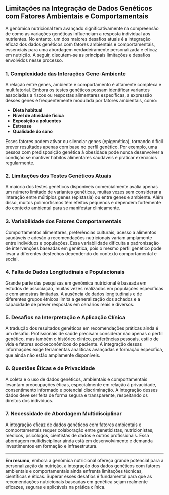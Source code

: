 
## Limitações na Integração de Dados Genéticos com Fatores Ambientais e Comportamentais

A genômica nutricional tem avançado significativamente na compreensão de como as variações genéticas influenciam a resposta individual aos nutrientes. No entanto, um dos maiores desafios atuais é a integração eficaz dos dados genéticos com fatores ambientais e comportamentais, essenciais para uma abordagem verdadeiramente personalizada e eficaz em nutrição. A seguir, discutem-se as principais limitações e desafios envolvidos nesse processo.

### 1. Complexidade das Interações Gene-Ambiente

A relação entre genes, ambiente e comportamento é altamente complexa e multifatorial. Embora os testes genéticos possam identificar variantes associadas a riscos ou respostas alimentares específicas, a expressão desses genes é frequentemente modulada por fatores ambientais, como:

- **Dieta habitual**
- **Nível de atividade física**
- **Exposição a poluentes**
- **Estresse**
- **Qualidade do sono**

Esses fatores podem ativar ou silenciar genes (epigenética), tornando difícil prever resultados apenas com base no perfil genético. Por exemplo, uma pessoa com predisposição genética à obesidade pode nunca desenvolver a condição se mantiver hábitos alimentares saudáveis e praticar exercícios regularmente.

### 2. Limitações dos Testes Genéticos Atuais

A maioria dos testes genéticos disponíveis comercialmente avalia apenas um número limitado de variantes genéticas, muitas vezes sem considerar a interação entre múltiplos genes (epistasia) ou entre genes e ambiente. Além disso, muitos polimorfismos têm efeitos pequenos e dependem fortemente do contexto ambiental para se manifestar clinicamente.

### 3. Variabilidade dos Fatores Comportamentais

Comportamentos alimentares, preferências culturais, acesso a alimentos saudáveis e adesão a recomendações nutricionais variam amplamente entre indivíduos e populações. Essa variabilidade dificulta a padronização de intervenções baseadas em genética, pois o mesmo perfil genético pode levar a diferentes desfechos dependendo do contexto comportamental e social.

### 4. Falta de Dados Longitudinais e Populacionais

Grande parte das pesquisas em genômica nutricional é baseada em estudos de associação, muitas vezes realizados em populações específicas e com amostras limitadas. A ausência de dados longitudinais e de diferentes grupos étnicos limita a generalização dos achados e a capacidade de prever respostas em cenários reais e diversos.

### 5. Desafios na Interpretação e Aplicação Clínica

A tradução dos resultados genéticos em recomendações práticas ainda é um desafio. Profissionais de saúde precisam considerar não apenas o perfil genético, mas também o histórico clínico, preferências pessoais, estilo de vida e fatores socioeconômicos do paciente. A integração dessas informações exige ferramentas analíticas avançadas e formação específica, que ainda não estão amplamente disponíveis.

### 6. Questões Éticas e de Privacidade

A coleta e o uso de dados genéticos, ambientais e comportamentais levantam preocupações éticas, especialmente em relação à privacidade, consentimento informado e potencial discriminação. A integração desses dados deve ser feita de forma segura e transparente, respeitando os direitos dos indivíduos.

### 7. Necessidade de Abordagem Multidisciplinar

A integração eficaz de dados genéticos com fatores ambientais e comportamentais requer colaboração entre geneticistas, nutricionistas, médicos, psicólogos, cientistas de dados e outros profissionais. Essa abordagem multidisciplinar ainda está em desenvolvimento e demanda investimentos em formação e infraestrutura.

---

**Em resumo**, embora a genômica nutricional ofereça grande potencial para a personalização da nutrição, a integração dos dados genéticos com fatores ambientais e comportamentais ainda enfrenta limitações técnicas, científicas e éticas. Superar esses desafios é fundamental para que as recomendações nutricionais baseadas em genética sejam realmente eficazes, seguras e aplicáveis na prática clínica.
```
